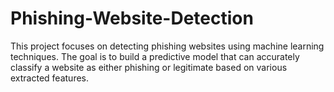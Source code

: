 # Phishing-Website-Detection
This project focuses on detecting phishing websites using machine learning techniques. The goal is to build a predictive model that can accurately classify a website as either phishing or legitimate based on various extracted features.
